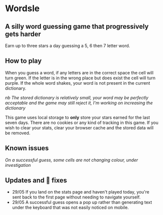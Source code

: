 # Wordsle

## A silly word guessing game that progressively gets harder

Earn up to three stars a day guessing a 5, 6 then 7 letter word.

## How to play

When you guess a word, if any letters are in the correct space the cell will turn green. If the letter is in the wrong place but does exist the cell will turn purple. If the whole word shakes, your word is not present in the current dictionary.

_nb The stored dictionary is relatively small, your word may be perfectly acceptable and the game may still reject it, I'm working on increasing the dictionary_

This game uses local storage to **only** store your stars earned for the last seven days. There are no cookies or any kind of tracking in this game. If you wish to clear your stats, clear your browser cache and the stored data will be removed.

## Known issues

_On a successful guess, some cells are not changing colour, under investigation_

## Updates and 🐛 fixes

- 29/05 If you land on the stats page and haven't played today, you're sent back to the first page without needing to navigate yourself.
- 29/05 A successful guess opens a pop up rather than generating text under the keyboard that was not easily noticed on mobile.
